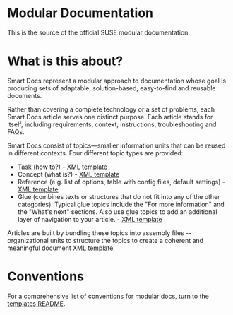 Modular Documentation
=====================

This is the source of the official SUSE modular documentation.

# What is this about?

Smart Docs represent a modular approach to documentation whose goal is producing sets of adaptable, solution-based, easy-to-find and reusable documents.

Rather than covering a complete technology or a set of problems, each Smart Docs article serves one distinct purpose. Each article stands for itself, including requirements, context, instructions, troubleshooting and FAQs.

Smart Docs consist of topics—smaller information units that can be reused in different contexts. Four different topic types are provided:
   * Task (how to?) - [XML template](https://github.com/SUSE/doc-modular/blob/main/templates/tasks/task.xml)
   * Concept (what is?) - [XML template](https://github.com/SUSE/doc-modular/blob/main/templates/concepts/concept.xml)
   * Reference (e.g. list of options, table with config files, default settings) - [XML template](https://github.com/SUSE/doc-modular/blob/main/templates/references/reference.xml)
   * Glue (combines texts or structures that do not fit into any of the other categories): Typical glue topics include the "For more information" and the "What's next" sections. Also use glue topics to add an additional layer of navigation to your article. - [XML template](https://github.com/SUSE/doc-modular/blob/main/templates/glues/glue.xml)

Articles are built by bundling these topics into assembly files -- organizational units to structure the topics to create a coherent and meaningful document [XML template](https://github.com/SUSE/doc-modular/blob/main/templates/articles/assembly.xml).

# Conventions

For a comprehensive list of conventions for modular docs, turn to the [templates README](https://github.com/SUSE/doc-modular/blob/main/templates/README.md).
